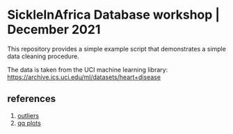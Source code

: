 # SickleInAfrica Database workshop | December 2021

This repository provides a simple example script that demonstrates a simple data cleaning procedure. 

The data is taken from the UCI machine learning library:
https://archive.ics.uci.edu/ml/datasets/heart+disease

## references
1. [outliers](https://www.r-bloggers.com/2020/01/how-to-remove-outliers-in-r/)
2. [qq plots](http://www.sthda.com/english/wiki/qq-plots-quantile-quantile-plots-r-base-graphs)
